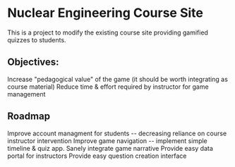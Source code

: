 # Nuclear Engineering Course Site

This is a project to modify the existing course site providing gamified quizzes to students.

## Objectives:

Increase "pedagogical value" of the game (it should be worth integrating as course material)
Reduce time & effort required by instructor for game management

## Roadmap

Improve account managment for students -- decreasing reliance on course instructor intervention
Improve game navigation -- implement simple timeline & quiz app. Sanely integrate game narrative
Provide easy data portal for instructors
Provide easy question creation interface

